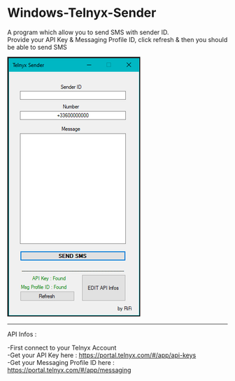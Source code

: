 # Windows-Telnyx-Sender
A program which allow you to send SMS with sender ID.  <br/>Provide your API Key &amp; Messaging Profile ID, click refresh &amp; then you should be able to send SMS

![alt text](https://github.com/rrifi/Windows-Telnyx-Sender/blob/main/tlnx.PNG)

--------------------------------------------------------------------------------
API Infos : 

-First connect to your Telnyx Account <br/>
-Get your API Key here : https://portal.telnyx.com/#/app/api-keys <br/>
-Get your Messaging Profile ID here : https://portal.telnyx.com/#/app/messaging

